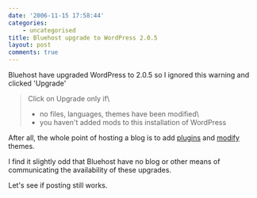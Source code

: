 ```yaml
---
date: '2006-11-15 17:58:44'
categories:
    - uncategorised
title: Bluehost upgrade to WordPress 2.0.5
layout: post
comments: true
---
```


Bluehost have upgraded WordPress to 2.0.5 so I ignored this warning and
clicked 'Upgrade'
> Click on Upgrade only if\
>  - no files, languages, themes have been modified\
>  - you haven't added mods to this installation of WordPress

After all, the whole point of hosting a blog is to add
[plugins](http://www.nbrightside.com/blog/2006/10/16/couple-of-useful-wordpress-plugins/)
and
[modify](http://www.nbrightside.com/blog/2006/10/10/improving-on-perfection/)
themes.

I find it slightly odd that Bluehost have no blog or other means of
communicating the availability of these upgrades.

Let's see if posting still works.
